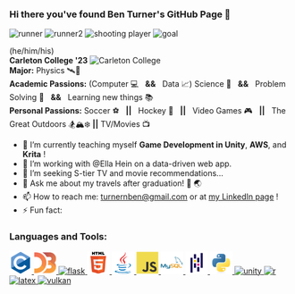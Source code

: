 ### Hi there you've found Ben Turner's GitHub Page 👋 
<img src="https://github.com/benturnerrocks/benturnerrocks/assets/85888003/99206412-8e85-4ad8-8e1c-10b58120d69c" alt="runner" width="50" loop=infinite/>
<img src="https://github.com/benturnerrocks/benturnerrocks/assets/85888003/d0b9467a-8e4b-4e9c-ae64-c72175e223cf" alt="runner2" width="50" loop=infinite/>
<img src="https://github.com/benturnerrocks/benturnerrocks/assets/85888003/a79c3922-747a-4436-971f-5bd35caea758" alt="shooting player" width="50" loop=infinite/>
<img src="https://github.com/benturnerrocks/benturnerrocks/assets/85888003/cd89ceeb-cbf6-461b-b4d3-bf8b79706619" alt="goal" width="50" loop=infinite/> 


(he/him/his) \
**Carleton College '23** <img src="https://github.com/benturnerrocks/benturnerrocks/assets/85888003/1fe644ff-449b-4e9e-90d0-776f0a9d072c" alt="Carleton College" width="20"/> \
**Major:** Physics 🛰️🔭\
**Academic Passions:** (Computer 💻 &nbsp; **&&** &nbsp; Data 📈) Science 🚀 &nbsp; **&&** &nbsp; Problem Solving 🧮 &nbsp; **&&** &nbsp; Learning new things 📚 \
**Personal Passions:** Soccer ⚽️ &nbsp; **||** &nbsp; Hockey 🏒 &nbsp; **||** &nbsp; Video Games 🎮 &nbsp; **||** &nbsp; The Great Outdoors 🏂🏔️❄️ **||** TV/Movies 📺

- 🌱 I’m currently teaching myself **Game Development in Unity**, **AWS**, and **Krita** !
- 👯 I’m working with @Ella Hein on a data-driven web app.
- 🤔 I’m seeking S-tier TV and movie recommendations...
- 💬 Ask me about my travels after graduation! 🛫 🌏
- 📫 How to reach me: turnernben@gmail.com or at <a href="https://www.linkedin.com/in/ben-turner-4a0329229/"  target="_blank">my LinkedIn page</a> !
- ⚡ Fun fact: 

<h3 align="left">Languages and Tools:</h3>
<p align="left"> <a href="https://www.cprogramming.com/" target="_blank" rel="noreferrer"> <img src="https://raw.githubusercontent.com/devicons/devicon/master/icons/c/c-original.svg" alt="c" width="40" height="40"/> </a> <a href="https://d3js.org/" target="_blank" rel="noreferrer"> <img src="https://raw.githubusercontent.com/devicons/devicon/master/icons/d3js/d3js-original.svg" alt="d3js" width="40" height="40"/> </a> <a href="https://flask.palletsprojects.com/" target="_blank" rel="noreferrer"> <img src="https://www.vectorlogo.zone/logos/pocoo_flask/pocoo_flask-icon.svg" alt="flask" width="40" height="40"/> </a> <a href="https://www.w3.org/html/" target="_blank" rel="noreferrer"> <img src="https://raw.githubusercontent.com/devicons/devicon/master/icons/html5/html5-original-wordmark.svg" alt="html5" width="40" height="40"/> </a> <a href="https://www.java.com" target="_blank" rel="noreferrer"> <img src="https://raw.githubusercontent.com/devicons/devicon/master/icons/java/java-original.svg" alt="java" width="40" height="40"/> </a> <a href="https://developer.mozilla.org/en-US/docs/Web/JavaScript" target="_blank" rel="noreferrer"> <img src="https://raw.githubusercontent.com/devicons/devicon/master/icons/javascript/javascript-original.svg" alt="javascript" width="40" height="40"/> </a> <a href="https://www.mysql.com/" target="_blank" rel="noreferrer"> <img src="https://raw.githubusercontent.com/devicons/devicon/master/icons/mysql/mysql-original-wordmark.svg" alt="mysql" width="40" height="40"/> </a> <a href="https://pandas.pydata.org/" target="_blank" rel="noreferrer"> <img src="https://raw.githubusercontent.com/devicons/devicon/2ae2a900d2f041da66e950e4d48052658d850630/icons/pandas/pandas-original.svg" alt="pandas" width="40" height="40"/> </a> <a href="https://www.python.org" target="_blank" rel="noreferrer"> <img src="https://raw.githubusercontent.com/devicons/devicon/master/icons/python/python-original.svg" alt="python" width="40" height="40"/> </a> <a href="https://unity.com/" target="_blank" rel="noreferrer"> <img src="https://www.vectorlogo.zone/logos/unity3d/unity3d-icon.svg" alt="unity" width="40" height="40"/> </a> <a href="https://www.r-project.org/" target="_blank" rel="noreferrer"> <img src="https://github.com/benturnerrocks/benturnerrocks/assets/85888003/daff364f-eead-47ab-bf4f-fc29906aa786" alt="r" width="40" height="40"/> </a> <a href="https://www.latex-project.org/" target="_blank" rel="noreferrer"> <img src="https://github.com/benturnerrocks/benturnerrocks/assets/85888003/285930fd-6f2a-4e17-bf73-773a44d9a780" alt="latex" width="40" height="40"/> </a> <a href="https://www.vulkan.org/" target="_blank" rel="noreferrer"> <img src="https://github.com/benturnerrocks/benturnerrocks/assets/85888003/8b549401-cc22-4170-a3e1-756e69fc2053" alt="vulkan" width="40" height="40"/> </a></p>


